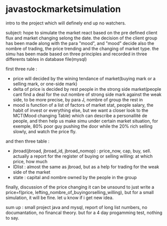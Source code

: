 # javastockmarketsimulation
intro to the project which will definely end up no watchers.

subject: hope to simulate the market react based on the pre defined client flux and market changing selong the date. the decision of the client group has been made along with the para "mood", and "mood" decide also the nombre of trading, the price trending and the changing of market type. the simu has been made based on three principles and recorded in three differents tables in database file(mysql)

first three rule :
- price will decided by the wining tendance of market(buying mark or a selling mark, or one-side mark)
- delta of price is decided by rest people in the strong side market(people cant find a deal for the out nombre of strong side
mark against the weak side, to be more precise, by para J, nombre of group the rest in
- mood is function of a list of factors of market stat, people salary, the habit of invest or everything else, but we want a
closer look to the MCT(Mood changing Table) which can describe a personallité de people, and then help us make simu under 
certain market situation, for exemple, 80% poor guy pushing the door while the 20% rich selling slowly, and watch the price fly.

and then three table :
- jbroad(jbroad, jbroad_id, jbroad_nomop) : price_now, cap, buy, sell. actually a report for the register of buying or 
selling willing: at which price, how much
- IDlist : almost the same as jbroad, but as a help for trading for the weak side of the market
- state : capital and nombre owned by the people in the group

finally, discussion of the price changing
it can be unsound to just write a price=f(price, lefting_nombre_of_buyingorselling_willing), but for a small simulation, it 
will be fine. let u know if i get new idea.

sum up : small project java and mysql, report of long list numbers, no documantation, no financal theory. but for a 4 day 
progamming test, nothing to say.

